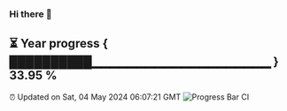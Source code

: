 ### Hi there 👋
⏳ Year progress { ██████████▁▁▁▁▁▁▁▁▁▁▁▁▁▁▁▁▁▁▁▁ } 33.95 %
---
⏰ Updated on Sat, 04 May 2024 06:07:21 GMT
![Progress Bar CI](https://github.com/Moyi321/Moyi321/workflows/Progress%20Bar%20CI/badge.svg)

